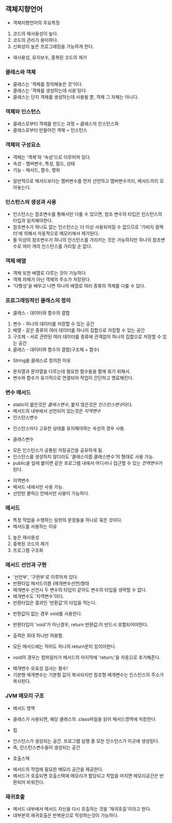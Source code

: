 ## 객체지향언어
* 객체지향언어의 주요특징
 1. 코드의 재사용성이 높다.
 2. 코드의 관리가 용이하다.
 3. 신뢰성이 높은 프로그래밍을 가능하게 한다.
 - 재사용성, 유지보수, 중복된 코드의 제거

### 클래스와 객체
* 클래스는 '객체를 정의해놓은 것'이다.
* 클래스는 '객체를 생성하는데 사용'된다.
* 클래스는 단지 객체를 생성하는데 사용될 뿐, 객체 그 자체는 아니다.

### 객체와 인스턴스
* 클래스로부터 객체를 만드는 과정 = 클래스의 인스턴스화
* 클래스로부터 만들어진 객체     = 인스턴스

### 객체의 구성요소
* 객체는 '객체'와 '속성'으로 이루어져 있다.
* 속성 - 멤버변수, 특성, 필드, 상태
* 기능 - 메서드, 함수, 행위
 - 일반적으로 메서드보다는 멤버변수를 먼저 선언하고 멤버변수끼리, 메서드끼리 모아놓는다.

### 인스턴스의 생성과 사용
* 인스턴스는 참조변수를 통해서만 다룰 수 있으면, 참조 변수의 타입은 인스턴스의 타입과 일치해야한다.
* 참조변수가 하나도 없는 인스턴스는 더 이상 사용되어질 수 없으므로 '가비지 컬렉터'에 의해서 자동적으로 메모리에서 제거된다.
* 둘 이상의 참조변수가 하나의 인스턴스를 가리키는 것은 가능하지만 하나의 참조변수로 여러 개의 인스턴스를 가리킬 순 없다.

### 객체 배열
* 객체 또한 배열로 다루는 것이 가능하다.
* 객체 자체가 아닌 객체의 주소가 저장된다.
* '다형성'을 배우고 나면 하나의 배열로 여러 종류의 객체를 다룰 수 있다.

### 프로그래밍적인 클래스의 정의
* 클래스 - 데이터와 함수의 결합
 1. 변수 - 하나의 데이터를 저장할 수 있는 공간
 2. 배열 - 같은 종류의 여러 데이터를 하나의 집합으로 저장할 수 있는 공간
 3. 구조체 - 서로 관련된 여러 데이터를 종류에 관계없이 하나의 집합으로 저장할 수 있는 공간
 4. 클래스 - 데이터와 함수의 결합(구조체 + 함수)
* String을 클래스로 정의한 이유
 - 문자열과 문자열을 다루는데 필요한 함수들을 함께 묶기 위해서.
 - 변수와 함수가 유기적으로 연결되어 작업이 간단하고 명료해진다.

### 변수 메서드
* static이 붙은것은 *클래스변수*, 붙지 않은것은 *인스턴스변수*이다.
* 메서드의 내부에서 선언되어 있는것은 *지역변수*
* 인스턴스변수
 - 인스턴스마다 고유한 상태를 유지해야하는 속성의 경우 사용.
* 클래스변수
 - 모든 인스턴스가 공통된 저장공간을 공유하게 됨.
 - 인스턴스를 생성하지 않더라도 '클래스이름.클래스변수'의 형태로 사용 가능.
 - public을 앞에 붙이면 같은 프로그램 내에서 어디서나 접근할 수 있는 *전역변수*가 된다.
* 지역변수
* 메서드 내에서만 사용 가능.
* 선언된 블럭{} 안에서만 사용이 가능하다.

### 메서드
* 특정 작업을 수행하는 일련의 문장들을 하나로 묶은 것이다.
* 메서드를 사용하는 이유
 1. 높은 재사용성
 2. 중복된 코드의 제거
 3. 프로그램 구조화

### 메서드 선언과 구현
* '선언부', '구현부'로 이루어져 있다.
* 반환타입 메서드이름 (매개변수선언)형태
* 매개변수 선언시 두 변수의 타입이 같아도 변수의 타입을 생략할 수 없다.
* 매개변수도 '지역변수'이다.
* 반환타입은 결과인 '반환값'의 타입을 적는다.
 - 반환값이 없는 경우 void를 사용한다.
* 반환타입이 'void'가 아닌경우, return 반환값;이 반드시 포함되어야한다.
 - 출력은 최대 하나만 허용함.
* 모든 메서드에는 적어도 하나의 return문이 있어야한다.
 - void의 경우는 컴파일러가 메서드의 마지막에 'return;'을 자동으로 추가해준다.
* 매개변수 유효성 검사는 필수!
* 기본형 매개변수는 기본형 값이 복사되지만 참조형 매개변수는 인스턴스의 주소가 복사된다.

### JVM 메모리 구조
* 메서드 영역
 - 클래스가 사용되면, 해당 클래스의 .class파일을 읽어 메서드영역에 저장한다.
* 힙
 - 인스턴스가 생성되는 공간. 프로그램 실행 중 모든 인스턴스가 이곳에 생성된다.
 - 즉, 인스턴스변수들이 생성되는 공간
* 호출스택
 - 메서드의 작업에 필요한 메모리 공간을 제공한다.
 - 메서드가 호출되면 호출스택에 메모리가 할당되고 작업을 마치면 메모리공간은 반환되어 비워진다.

### 재귀호출
* 메서드 내부에서 메서드 자신을 다시 호출하는 것을 '재귀호출'이라고 한다.
* 대부분의 재귀호출은 반복문으로 작성하는것이 가능하다.
